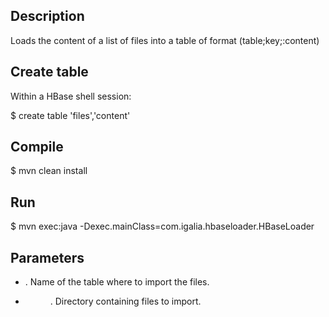 Description
-----------

Loads the content of a list of files into a table of format (table;key;:content)

Create table
------------

Within a HBase shell session:

$ create table 'files','content'

Compile
-------

$ mvn clean install

Run
---

$ mvn exec:java -Dexec.mainClass=com.igalia.hbaseloader.HBaseLoader

Parameters
----------

   * <tablename>. Name of the table where to import the files.
   * <dir>. Directory containing files to import.
